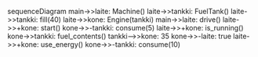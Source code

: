 sequenceDiagram
    main->>laite: Machine()
    laite->>tankki: FuelTank()
    laite->>tankki: fill(40)
    laite->>kone: Engine(tankki)
    main->>laite: drive()
    laite->>+kone: start()
    kone->>-tankki: consume(5)
    laite->>+kone: is_running()
    kone->>tankki: fuel_contents()
    tankki-->>kone: 35
    kone->>-laite: true
    laite->>+kone: use_energy()
    kone->>-tankki: consume(10)